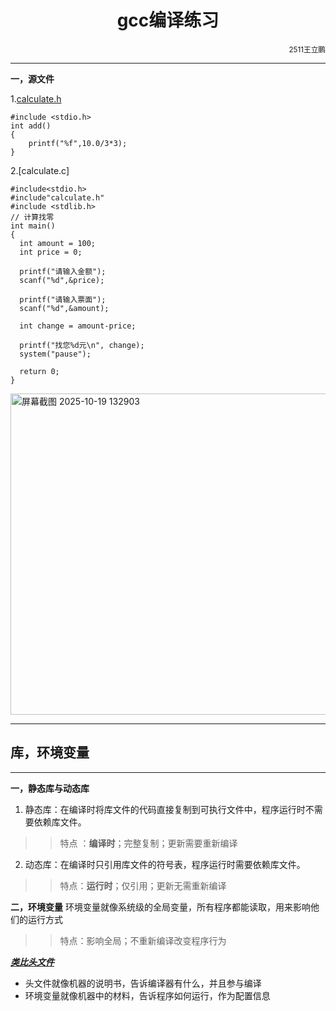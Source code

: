 <h1 style="text-align: center;">gcc编译练习</h1>
<div style="text-align: right;"><small>2511王立鹏</small></div>  

***
**一，源文件**  

1.[calculate.h](D:\SE\calculate.h)
```
#include <stdio.h>
int add()
{
    printf("%f",10.0/3*3);
}
```
2.[calculate.c]
```
#include<stdio.h>
#include"calculate.h"
#include <stdlib.h>
// 计算找零
int main()
{
  int amount = 100;
  int price = 0;

  printf("请输入金额");
  scanf("%d",&price);

  printf("请输入票面");
  scanf("%d",&amount);

  int change = amount-price;

  printf("找您%d元\n", change);
  system("pause");

  return 0;
}
```
<img width="2542" height="514" alt="屏幕截图 2025-10-19 132903" src="https://github.com/user-attachments/assets/682e5b2a-c920-478d-adc0-c7fd785ee161" />

---
## 库，环境变量
***
**一，静态库与动态库**
1. 静态库：在编译时将库文件的代码直接复制到可执行文件中，程序运行时不需要依赖库文件。
>>特点  ：**编译时**；完整复制；更新需要重新编译
2. 动态库：在编译时只引用库文件的符号表，程序运行时需要依赖库文件。
>>特点：**运行时**；仅引用；更新无需重新编译  

**二，环境变量**
环境变量就像系统级的全局变量，所有程序都能读取，用来影响他们的运行方式
>>特点：影响全局；不重新编译改变程序行为

***<u>类比头文件</u>***
- 头文件就像机器的说明书，告诉编译器有什么，并且参与编译  
- 环境变量就像机器中的材料，告诉程序如何运行，作为配置信息
